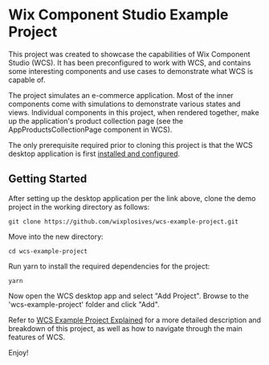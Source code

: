# Wix Component Studio Example Project

This project was created to showcase the capabilities of Wix Component Studio (WCS). It has been preconfigured to work with WCS, and contains some interesting components and use cases to demonstrate what WCS is capable of.

The project simulates an e-commerce application. Most of the inner components come with simulations to demonstrate various states and views. Individual components in this project, when rendered together, make up the application's product collection page (see the AppProductsCollectionPage component in WCS).

The only prerequisite required prior to cloning this project is that the WCS desktop application is first [installed and configured](https://component-studio.wixanswers.com/en/article/installation-and-configuration).

## Getting Started

After setting up the desktop application per the link above, clone the demo project in the working directory as follows:
```console
git clone https://github.com/wixplosives/wcs-example-project.git
```
Move into the new directory:
```console
cd wcs-example-project
```
Run yarn to install the required dependencies for the project:
```console
yarn
```

Now open the WCS desktop app and select "Add Project". Browse to the 'wcs-example-project' folder and click "Add".

Refer to [WCS Example Project Explained](https://component-studio.wixanswers.com/en/article/wcs-example-project-explained) for a more detailed description and breakdown of this project, as well as how to navigate through the main features of WCS.

Enjoy!
